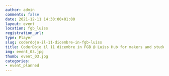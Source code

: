 ```yaml
---
author: admin
comments: false
date: 2021-12-11 14:30:00+01:00
layout: event
location: fgb_luiss
registration_url:
type: Player
slug: coderdojo-il-11-dicembre-in-fgb-luiss
title: CoderDojo il 11 dicembre in FGB @ Luiss Hub for makers and students
img: event_03.jpg
thumb: event_03.jpg
categories:
- event_planned
---
```

